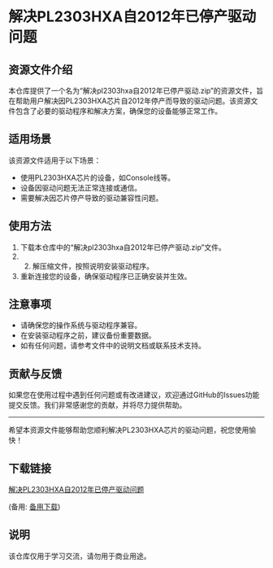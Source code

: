 # 解决PL2303HXA自2012年已停产驱动问题

## 资源文件介绍

本仓库提供了一个名为“解决pl2303hxa自2012年已停产驱动.zip”的资源文件，旨在帮助用户解决因PL2303HXA芯片自2012年停产而导致的驱动问题。该资源文件包含了必要的驱动程序和解决方案，确保您的设备能够正常工作。

## 适用场景

该资源文件适用于以下场景：
- 使用PL2303HXA芯片的设备，如Console线等。
- 设备因驱动问题无法正常连接或通信。
- 需要解决因芯片停产导致的驱动兼容性问题。

## 使用方法

1. 下载本仓库中的“解决pl2303hxa自2012年已停产驱动.zip”文件。
2. 2. 解压缩文件，按照说明安装驱动程序。
3. 重新连接您的设备，确保驱动程序已正确安装并生效。

## 注意事项

- 请确保您的操作系统与驱动程序兼容。
- 在安装驱动程序之前，建议备份重要数据。
- 如有任何问题，请参考文件中的说明文档或联系技术支持。

## 贡献与反馈

如果您在使用过程中遇到任何问题或有改进建议，欢迎通过GitHub的Issues功能提交反馈。我们非常感谢您的贡献，并将尽力提供帮助。

---

希望本资源文件能够帮助您顺利解决PL2303HXA芯片的驱动问题，祝您使用愉快！

## 下载链接
[解决PL2303HXA自2012年已停产驱动问题](https://pan.quark.cn/s/ae3f0b8bbb97) 

(备用: [备用下载](https://pan.baidu.com/s/1uj4DmebvCqpofGmWQYuh2Q?pwd=1234))

## 说明

该仓库仅用于学习交流，请勿用于商业用途。
